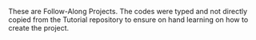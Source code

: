 These are Follow-Along Projects. The codes were typed and not directly copied from the Tutorial repository to ensure on hand learning on how to create the project.